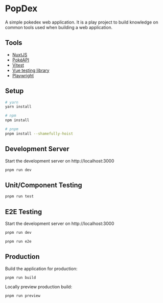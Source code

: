# PopDex

A simple pokedex web application. It is a play project to build knowledge on common tools used when building a web application.

## Tools

- [NuxtJS](https://v3.nuxtjs.org)
- [PokéAPI](https://pokeapi.co/)
- [Vitest](https://vitest.dev)
- [Vue testing library](https://github.com/testing-library/vue-testing-library)
- [Playwright](https://playwright.dev)

## Setup

```bash
# yarn
yarn install

# npm
npm install

# pnpm
pnpm install --shamefully-hoist
```

## Development Server

Start the development server on http://localhost:3000

```bash
pnpm run dev
```

## Unit/Component Testing

```bash
pnpm run test
```

## E2E Testing

Start the development server on http://localhost:3000

```bash
pnpm run dev
```

```bash
pnpm run e2e
```

## Production

Build the application for production:

```bash
pnpm run build
```

Locally preview production build:

```bash
pnpm run preview
```